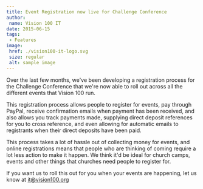 ```yaml
---
title: Event Registration now live for Challenge Conference
author:
 name: Vision 100 IT
date: 2015-06-15
tags:
 - Features
image:
 href: ./vision100-it-logo.svg
 size: regular
 alt: sample image
---
```


Over the last few months, we've been developing a registration process for the Challenge Conference that we're now able to roll out across all the different events that Vision 100 run.

This registration process allows people to register for events, pay through PayPal, receive confirmation emails when payment has been received, and also allows you track payments made, supplying direct deposit references for you to cross reference, and even allowing for automatic emails to registrants when their direct deposits have been paid.

This process takes a lot of hassle out of collecting money for events, and online registrations means that people who are thinking of coming require a lot less action to make it happen. We think it'd be ideal for church camps, events and other things that churches need people to register for.

If you want us to roll this out for you when your events are happening, let us know at it@vision100.org

